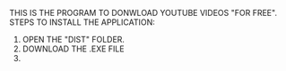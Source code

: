 THIS IS THE PROGRAM TO DONWLOAD YOUTUBE VIDEOS "FOR FREE".
STEPS TO INSTALL THE APPLICATION:
1. OPEN THE "DIST" FOLDER.
2. DOWNLOAD THE .EXE FILE
3. 
